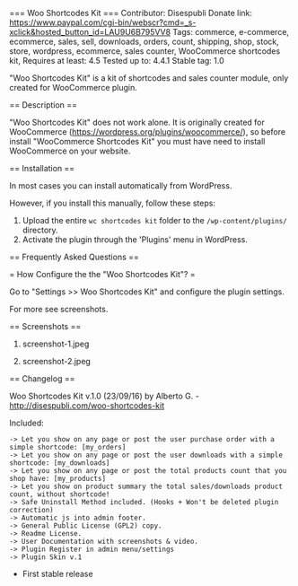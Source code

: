 === Woo Shortcodes Kit ===
Contributor: Disespubli
Donate link: https://www.paypal.com/cgi-bin/webscr?cmd=_s-xclick&hosted_button_id=LAU9U6B795VV8
Tags: commerce, e-commerce, ecommerce, sales, sell, downloads, orders, count, shipping, shop, stock, store, wordpress, ecommerce, sales counter, WooCommerce shortcodes kit, Requires at least: 4.5
Tested up to: 4.4.1
Stable tag: 1.0

"Woo Shortcodes Kit" is a kit of shortcodes and sales counter module, only created for WooCommerce plugin.

== Description ==

"Woo Shortcodes Kit" does not work alone. It is originally created for WooCommerce (https://wordpress.org/plugins/woocommerce/), so before install "WooCommerce Shortcodes Kit" you must have need to install WooCommerce on your website.

== Installation ==

In most cases you can install automatically from WordPress.

However, if you install this manually, follow these steps:

1. Upload the entire `wc shortcodes kit` folder to the `/wp-content/plugins/` directory.
2. Activate the plugin through the 'Plugins' menu in WordPress.



== Frequently Asked Questions ==

= How Configure the the "Woo Shortcodes Kit"? =

Go to "Settings >> Woo Shortcodes Kit" and configure the plugin settings.




For more see screenshots.


== Screenshots ==

1. screenshot-1.jpeg

2. screenshot-2.jpeg



== Changelog ==

Woo Shortcodes Kit v.1.0 (23/09/16) by Alberto G. - http://disespubli.com/woo-shortcodes-kit

Included:
	
	-> Let you show on any page or post the user purchase order with a simple shortcode: [my_orders]
	-> Let you show on any page or post the user downloads with a simple shortcode: [my_downloads]
	-> Let you show on any page or post the total products count that you shop have: [my_products]
	-> Let you show on product summary the total sales/downloads product count, without shortcode!
	-> Safe Uninstall Method included. (Hooks + Won't be deleted plugin correction)
	-> Automatic js into admin footer.
	-> General Public License (GPL2) copy.
	-> Readme License.
	-> User Documentation with screenshots & video.
	-> Plugin Register in admin menu/settings
	-> Plugin Skin v.1
  
 * First stable release 

